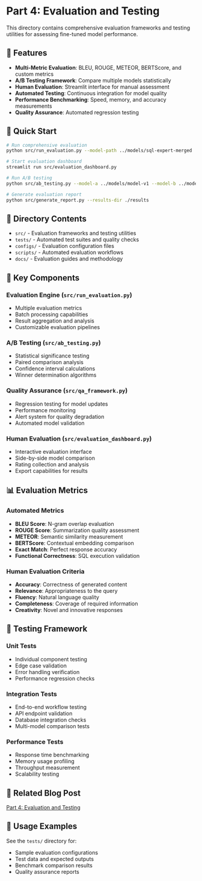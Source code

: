 # Part 4: Evaluation and Testing

This directory contains comprehensive evaluation frameworks and testing utilities for assessing fine-tuned model performance.

## 🎯 Features

- **Multi-Metric Evaluation**: BLEU, ROUGE, METEOR, BERTScore, and custom metrics
- **A/B Testing Framework**: Compare multiple models statistically
- **Human Evaluation**: Streamlit interface for manual assessment
- **Automated Testing**: Continuous integration for model quality
- **Performance Benchmarking**: Speed, memory, and accuracy measurements
- **Quality Assurance**: Automated regression testing

## 🚀 Quick Start

```bash
# Run comprehensive evaluation
python src/run_evaluation.py --model-path ../models/sql-expert-merged

# Start evaluation dashboard
streamlit run src/evaluation_dashboard.py

# Run A/B testing
python src/ab_testing.py --model-a ../models/model-v1 --model-b ../models/model-v2

# Generate evaluation report
python src/generate_report.py --results-dir ./results
```

## 📁 Directory Contents

- `src/` - Evaluation frameworks and testing utilities
- `tests/` - Automated test suites and quality checks
- `configs/` - Evaluation configuration files
- `scripts/` - Automated evaluation workflows
- `docs/` - Evaluation guides and methodology

## 🔧 Key Components

### Evaluation Engine (`src/run_evaluation.py`)
- Multiple evaluation metrics
- Batch processing capabilities
- Result aggregation and analysis
- Customizable evaluation pipelines

### A/B Testing (`src/ab_testing.py`)
- Statistical significance testing
- Paired comparison analysis
- Confidence interval calculations
- Winner determination algorithms

### Quality Assurance (`src/qa_framework.py`)
- Regression testing for model updates
- Performance monitoring
- Alert system for quality degradation
- Automated model validation

### Human Evaluation (`src/evaluation_dashboard.py`)
- Interactive evaluation interface
- Side-by-side model comparison
- Rating collection and analysis
- Export capabilities for results

## 📊 Evaluation Metrics

### Automated Metrics
- **BLEU Score**: N-gram overlap evaluation
- **ROUGE Score**: Summarization quality assessment
- **METEOR**: Semantic similarity measurement
- **BERTScore**: Contextual embedding comparison
- **Exact Match**: Perfect response accuracy
- **Functional Correctness**: SQL execution validation

### Human Evaluation Criteria
- **Accuracy**: Correctness of generated content
- **Relevance**: Appropriateness to the query
- **Fluency**: Natural language quality
- **Completeness**: Coverage of required information
- **Creativity**: Novel and innovative responses

## 🧪 Testing Framework

### Unit Tests
- Individual component testing
- Edge case validation
- Error handling verification
- Performance regression checks

### Integration Tests
- End-to-end workflow testing
- API endpoint validation
- Database integration checks
- Multi-model comparison tests

### Performance Tests
- Response time benchmarking
- Memory usage profiling
- Throughput measurement
- Scalability testing

## 📖 Related Blog Post

[Part 4: Evaluation and Testing](https://saptak.github.io/2025/07/25/fine-tuning-small-llms-part4-evaluation/)

## 🔗 Usage Examples

See the `tests/` directory for:
- Sample evaluation configurations
- Test data and expected outputs
- Benchmark comparison results
- Quality assurance reports
